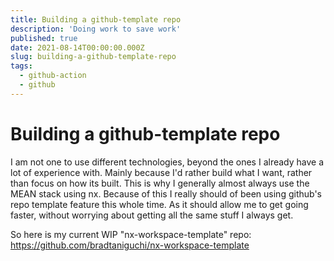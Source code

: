 ```yaml
---
title: Building a github-template repo
description: 'Doing work to save work'
published: true
date: 2021-08-14T00:00:00.000Z
slug: building-a-github-template-repo
tags:
  - github-action
  - github
---
```


# Building a github-template repo

I am not one to use different technologies, beyond the ones I already have a lot of experience with. Mainly because I'd rather build what I want, rather than focus on
how its built. This is why I generally almost always use the MEAN stack using nx. Because of this I really should of been using github's repo template feature this whole time.
As it should allow me to get going faster, without worrying about getting all the same stuff I always get.

So here is my current WIP "nx-workspace-template" repo:
https://github.com/bradtaniguchi/nx-workspace-template
